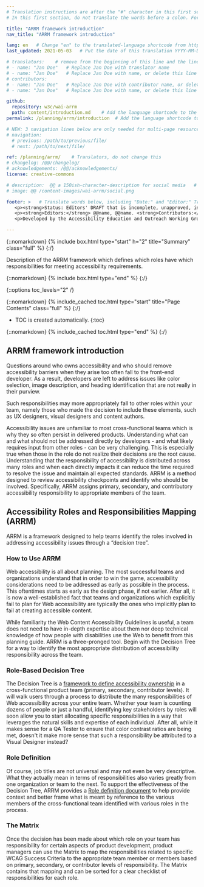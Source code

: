 ```yaml
---
# Translation instructions are after the "#" character in this first section. They are comments that do not show up in the web page. You do not need to translate the instructions after #.
# In this first section, do not translate the words before a colon. For example, do not translate "title:". Do translate the text after "title:".

title: "ARRM framework introduction"
nav_title: "ARRM framework introduction" 

lang: en   # Change "en" to the translated-language shortcode from https://www.iana.org/assignments/language-subtag-registry/language-subtag-registry
last_updated: 2021-05-03   # Put the date of this translation YYYY-MM-DD (with month in the middle)

# translators:    # remove from the beginning of this line and the lines below: "# " (the hash sign and the space)
# - name: "Jan Doe"   # Replace Jan Doe with translator name
# - name: "Jan Doe"   # Replace Jan Doe with name, or delete this line if not multiple translators
# contributors:
# - name: "Jan Doe"   # Replace Jan Doe with contributor name, or delete this line if none
# - name: "Jan Doe"   # Replace Jan Doe with name, or delete this line if not multiple contributors

github:
  repository: w3c/wai-arrm
  path: content/introduction.md    # Add the language shortcode to the middle of the filename, for example: content/index.fr.md
permalink: /planning/arrm/introduction  # Add the language shortcode to the end, with no slash at end, for example: /planning/arrm/fr

# NEW: 3 navigation lines below are only needed for multi-page resources where you have previous and next at the bottom. If so, un-comment them; otherwise delete these lines.
# navigation:
  # previous: /path/to/previous/file/
  # next: /path/to/next/file/

ref: /planning/arrm/    # Translators, do not change this
# changelog: /@@/changelog/
# acknowledgements: /@@/acknowledgements/
license: creative-commons

# description:  @@ a 150ish-character-description for social media   # translate the description
# image: @@ /content-images/wai-arrm/social.png

footer: >   # Translate words below, including "Date:" and "Editor:" Translate the Working Group name. Leave the Working Group acronym in English. Do *not* change the dates in the footer below.
   <p><strong>Status: Editors' DRAFT that is incomplete, unapproved, in progress </strong><strong>Date:</strong> Updated @@ Month 2021. First published Month 20@@. <!-- CHANGELOG. --></p>
   <p><strong>Editors:</strong> @@name, @@name. <strong>Contributors:</strong> @@name, @@name, and <a href=”https://www.w3.org/groups/wg/@@wg/participants”>participants of the @@WG</a>.<!-- ACKNOWLEDGEMENTS lists additional contributors. --></p>
   <p>Developed by the Accessibility Education and Outreach Working Group (<a href="http://www.w3.org/WAI/EO/">EOWG</a>).</p>

---
```


{::nomarkdown}
{% include box.html type="start" h="2" title="Summary" class="full" %}
{:/}

Description of the ARRM framework which defines which roles have which responsibilities for meeting accessibility requirements.

{::nomarkdown}
{% include box.html type="end" %}
{:/}

{::options toc_levels="2" /}

{::nomarkdown}
{% include_cached toc.html type="start" title="Page Contents" class="full" %}
{:/}

-   TOC is created automatically.
{:toc}

{::nomarkdown}
{% include_cached toc.html type="end" %}
{:/}

## ARRM framework introduction

Questions around who owns accessibility and who should remove accessibility barriers when they arise too often fall to the front-end developer. As a result, developers are left to address issues like color selection, image description, and heading identification that are not really in their purview.

Such responsibilities may more appropriately fall to other roles within your team, namely those who made the decision to include these elements, such as UX designers, visual designers and content authors.

Accessibility issues are unfamiliar to most cross-functional teams which is why they so often persist in delivered products. Understanding what can and what should not be addressed directly by developers - and what likely requires input from other roles - can be very challenging. This is especially true when those in the role do not realize their decisions are the root cause. Understanding that the responsibility of accessibility is distributed across many roles and when each directly impacts it can reduce the time required to resolve the issue and maintain all expected standards. ARRM is a method designed to review accessibility checkpoints and identify who should be involved. Specifically, ARRM assigns primary, secondary, and contributory accessibility responsibility to appropriate members of the team.

## Accessibility Roles and Responsibilities Mapping (ARRM)

ARRM is a framework designed to help teams identify the roles involved in addressing accessibility issues through a “decision tree”.

### How to Use ARRM

Web accessibility is all about planning. The most successful teams and organizations understand that in order to win the game, accessibility considerations need to be addressed as early as possible in the process. This oftentimes starts as early as the design phase, if not earlier. After all, it is now a well-established fact that teams and organizations which explicitly fail to plan for Web accessibility are typically the ones who implicitly plan to fail at creating accessible content.

While familiarity the Web Content Accessibility Guidelines is useful, a team does not need to have in-depth expertise about them nor deep technical knowledge of how people with disabilities use the Web to benefit from this planning guide. ARRM is a three-pronged tool. Begin with the Decision Tree for a way to identify the most appropriate distribution of accessibility responsibility across the team.

### Role-Based Decision Tree

The Decision Tree is a [framework to define accessibility ownership](https://www.w3.org/WAI/EO/wiki/Role-Based_Decision_Tree "Role-Based Decision Tree") in a cross-functional product team (primary, secondary, contributor levels). It will walk users through a process to distribute the many responsibilities of Web accessibility across your entire team. Whether your team is counting dozens of people or just a handful, identifying key stakeholders by roles will soon allow you to start allocating specific responsibilities in a way that leverages the natural skills and expertise of each individual. After all, while it makes sense for a QA Tester to ensure that color contrast ratios are being met, doesn't it make more sense that such a responsibility be attributed to a Visual Designer instead?

### Role Definition

Of course, job titles are not universal and may not even be very descriptive. What they actually mean in terms of responsibilities also varies greatly from one organization or team to the next. To support the effectiveness of the Decision Tree, ARRM provides a [Role definition document](https://www.w3.org/WAI/EO/wiki/Role_definition_document "Role definition document") to help provide context and better frame what is meant by reference to the various members of the cross-functional team identified with various roles in the process.

### The Matrix

Once the decision has been made about which role on your team has responsibility for certain aspects of product development, product managers can use the Matrix to map the responsibilities related to specific WCAG Success Criteria to the appropriate team member or members based on primary, secondary, or contributor levels of responsibility. The Matrix contains that mapping and can be sorted for a clear checklist of responsibilities for each role.

